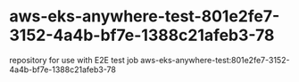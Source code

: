 # aws-eks-anywhere-test-801e2fe7-3152-4a4b-bf7e-1388c21afeb3-78
repository for use with E2E test job aws-eks-anywhere-test:801e2fe7-3152-4a4b-bf7e-1388c21afeb3-78
